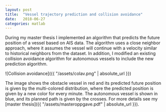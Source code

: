 ```yaml
---
layout: post
title:  "Vessel trajectory prediction and collision avoidance"
date:   2018-06-27
categories: matlab
---
```

During my master thesis I implemented an algorithm that predicts the future position of a vessel based on AIS data. The algorithm uses a close neighbor approach, where it assumes the vessel will continue with a velocity similar to historical neighbors from the dataset. In addition, I modified an existing collision avoidance algorithm for autonomous vessels to include the new prediction algorithm.

![Collision avoidance]({{ "/assets/colav.png" | absolute_url }})

The image shows the obstacle vessel in red and its predicted future position is given by the multi-colored distribution, where the predicted position is given by a new color for every minute. The autonomous vessel is shown in blue, and its planned path is given by the crosses. For more details see my [master thesis]({{ "/assets/masteroppgave.pdf" | absolute_url }}).
